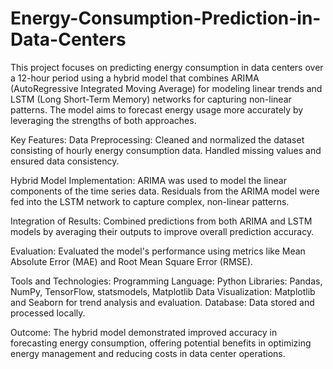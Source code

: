 # Energy-Consumption-Prediction-in-Data-Centers
This project focuses on predicting energy consumption in data centers over a 12-hour period using a hybrid model that combines ARIMA (AutoRegressive Integrated Moving Average) for modeling linear trends and LSTM (Long Short-Term Memory) networks for capturing non-linear patterns. The model aims to forecast energy usage more accurately by leveraging the strengths of both approaches.

Key Features:
Data Preprocessing:
Cleaned and normalized the dataset consisting of hourly energy consumption data.
Handled missing values and ensured data consistency.

Hybrid Model Implementation:
ARIMA was used to model the linear components of the time series data.
Residuals from the ARIMA model were fed into the LSTM network to capture complex, non-linear patterns.

Integration of Results:
Combined predictions from both ARIMA and LSTM models by averaging their outputs to improve overall prediction accuracy.

Evaluation:
Evaluated the model's performance using metrics like Mean Absolute Error (MAE) and Root Mean Square Error (RMSE).

Tools and Technologies:
Programming Language: Python
Libraries: Pandas, NumPy, TensorFlow, statsmodels, Matplotlib
Data Visualization: Matplotlib and Seaborn for trend analysis and evaluation.
Database: Data stored and processed locally.

Outcome:
The hybrid model demonstrated improved accuracy in forecasting energy consumption, offering potential benefits in optimizing energy management and reducing costs in data center operations.
